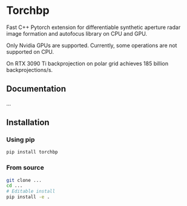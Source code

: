 # Torchbp

Fast C++ Pytorch extension for differentiable synthetic aperture radar image formation and autofocus library on CPU and GPU.

Only Nvidia GPUs are supported. Currently, some operations are not supported on CPU.

On RTX 3090 Ti backprojection on polar grid achieves 185 billion backprojections/s.

## Documentation

...

## Installation

### Using pip

```bash
pip install torchbp
```

### From source

```bash
git clone ...
cd ...
# Editable install
pip install -e .
```
